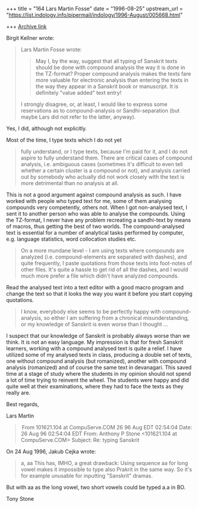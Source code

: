 +++
title = "164 Lars Martin Fosse"
date = "1996-08-25"
upstream_url = "https://list.indology.info/pipermail/indology/1996-August/005668.html"

+++
[Archive link](https://list.indology.info/pipermail/indology/1996-August/005668.html)

Birgit Kellner wrote:

>Lars Martin Fosse wrote: 
>>  May I, by the way,
>> suggest that all typing of Sanskrit texts should be done with compound
>> analysis the way it is done in the TZ-format? Proper compound analysis makes
>> the texts fare more valuable for electronic analysis than entering the texts
>> in the way they appear in a Sanskrit book or manuscript. It is definitely
>> "value added" text entry!
>
>I strongly disagree, or, at least, I would like to express some reservations
>as to compound-analysis or Sandhi-separation (but maybe Lars did not refer
>to the latter, anyway).

Yes, I did, although not explicitly.

 Most of the time, I type texts which I do not yet
>fully understand, or I type texts, because I'm paid for it, and I do not
>aspire to fully understand them. There are critical cases of compound
>analysis, i.e. ambiguous cases (sometimes it's difficult to even tell
>whether a certain cluster is a compound or not), and analysis carried out by
>somebody who actually did not work closely with the text is more detrimental
>than no analysis at all. 

This is not a good argument against compound analysis as such. I have worked
with people who typed text for me, some of them analysing compounds very
competently, others not. When I got non-analysed text, I sent it to another
person who was able to analyse the compounds. Using the TZ-format, I never
have any problem recreating a sandhi-text by means of macros, thus getting
the best of two worlds. The compound-analysed text is essential for a number
of analytical tasks performed by computer, e.g. language statistics, word
collocation studies etc. 

>On a more mundane level - I am using texts where compounds are analyzed
>(i.e. compound-elements are separated with dashes), and quite frequently, I
>paste quotations from those texts into foot-notes of other files. It's quite
>a hassle to get rid of all the dashes, and I would much more prefer a file
>which didn't have analyzed compounds. 

Read the analysed text into a text editor with a good macro program and
change the text so that it looks the way you want it before you start
copying quotations.

>I know, everybody else seems to be perfectly happy with compound-analysis,
>so either I am suffering from a chronical misunderstanding, or my knowledge
>of Sanskrit is even worse than I thought ...

I suspect that our knowledge of Sanskrit is probably always worse than we
think. It is not an easy language. My impression is that for fresh Sanskrit
learners, working with a compound analysed text is quite a relief. I have
utilized some of my analysed texts in class, producing a double set of
texts, one without compound analysis (but romanized), another with compound
analysis (romanized) and of course the same text in devanagari. This saved
time at a stage of study where the students in my opinion should not spend a
lot of time trying to reinvent the wheel. The students were happy and did
quite well at their examinations, where they had to face the texts as they
really are. 

Best regards,

Lars Martin



> From 101621.104 at CompuServe.COM 26 96 Aug EDT 02:54:04
Date: 26 Aug 96 02:54:04 EDT
From: Anthony P Stone <101621.104 at CompuServe.COM>
Subject: Re: typing Sanskrit

On 24 Aug 1996,  Jakub Cejka wrote:

> a, aa This has, IMHO, a great drawback: Using sequence aa for long vowel
makes it impossible to type also Prakrit in the same way. So it's for  example
unusable for inputting "Sanskrit" dramas.

But  with aa as the long vowel, two short vowels could be typed a.a in BO.

Tony Stone






